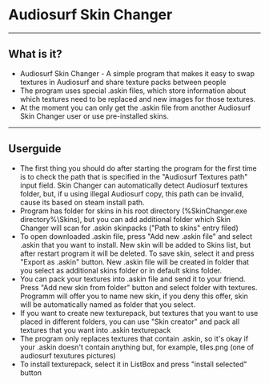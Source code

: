 # Audiosurf Skin Changer
---
## What is it?
- Audiosurf Skin Changer - A simple program that makes it easy to swap textures in Audiosurf and share texture packs between people
- The program uses special .askin files, which store information about which textures need to be replaced and new images for those textures.
- At the moment you can only get the .askin file from another Audiosurf Skin Changer user or use pre-installed skins.

---
## Userguide
- The first thing you should do after starting the program for the first time is to check the path that is specified in the "Audiosurf Textures path" input field. Skin Changer can automatically detect Audiosurf textures folder, but, if u using illegal Audiosurf copy, this path can be invalid, cause its based on steam install path.
- Program has folder for skins in his root directory (%SkinChanger.exe directory%\Skins), but you can add additional folder which Skin Changer will scan for .askin skinpacks ("Path to skins" entry filed)
- To open downloaded .askin file, press "Add new .askin file" and select .askin that you want to install. New skin will be added to Skins list, but after restart program it will be deleted. To save skin, select it and press "Export as .askin" button. New .askin file will be created in folder that you select as additional skins folder or in default skins folder.
- You can pack your textures into .askin file and send it to your friend. Press "Add new skin from folder" button and select folder with textures. Programm will offer you to name new skin, if you deny this offer, skin will be automatically named as folder that you select.
- If you want to create new texturepack, but textures that you want to use placed in different folders, you can use "Skin creator" and pack all textures that you want into .askin texturepack
- The program only replaces textures that contain .askin, so it's okay if your .askin doesn't contain anything but, for example, tiles.png (one of audiosurf texutures pictures)
- To install texturepack, select it in ListBox and press "install selected" button
